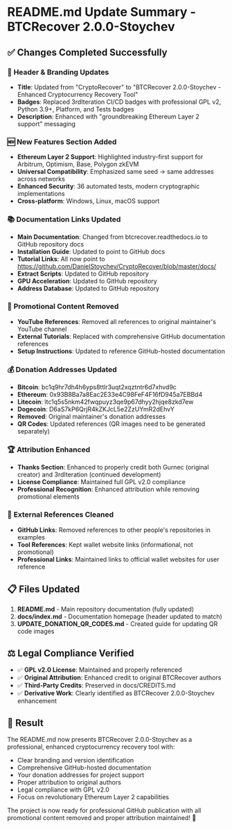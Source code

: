 # README.md Update Summary - BTCRecover 2.0.0-Stoychev

## ✅ **Changes Completed Successfully**

### 🔄 **Header & Branding Updates**
- **Title**: Updated from "CryptoRecover" to "BTCRecover 2.0.0-Stoychev - Enhanced Cryptocurrency Recovery Tool"
- **Badges**: Replaced 3rdIteration CI/CD badges with professional GPL v2, Python 3.9+, Platform, and Tests badges
- **Description**: Enhanced with "groundbreaking Ethereum Layer 2 support" messaging

### 🆕 **New Features Section Added**
- **Ethereum Layer 2 Support**: Highlighted industry-first support for Arbitrum, Optimism, Base, Polygon zkEVM
- **Universal Compatibility**: Emphasized same seed → same addresses across networks
- **Enhanced Security**: 36 automated tests, modern cryptographic implementations
- **Cross-platform**: Windows, Linux, macOS support

### 📚 **Documentation Links Updated**
- **Main Documentation**: Changed from btcrecover.readthedocs.io to GitHub repository docs
- **Installation Guide**: Updated to point to GitHub docs
- **Tutorial Links**: All now point to https://github.com/DanielStoychev/CryptoRecover/blob/master/docs/
- **Extract Scripts**: Updated to GitHub repository
- **GPU Acceleration**: Updated to GitHub repository
- **Address Database**: Updated to GitHub repository

### 🎥 **Promotional Content Removed**
- **YouTube References**: Removed all references to original maintainer's YouTube channel
- **External Tutorials**: Replaced with comprehensive GitHub documentation references
- **Setup Instructions**: Updated to reference GitHub-hosted documentation

### 💰 **Donation Addresses Updated**
- **Bitcoin**: bc1q9hr7dh4h6yps8ttlr3uqt2xqztntr6d7xhvd9c
- **Ethereum**: 0x93B8Ba7a8Eac2E33e4C98FeF4F16fD945a7EBBd4
- **Litecoin**: ltc1q5s5nkm42fwqpuyz3qe9p67dhyy2hjqe8zkd7ew  
- **Dogecoin**: D6aS7kP6QrjR4kZKJcL5e2ZzUYmR2dEhvY
- **Removed**: Original maintainer's donation addresses
- **QR Codes**: Updated references (QR images need to be generated separately)

### 🏆 **Attribution Enhanced**
- **Thanks Section**: Enhanced to properly credit both Gurnec (original creator) and 3rdIteration (continued development)
- **License Compliance**: Maintained full GPL v2.0 compliance
- **Professional Recognition**: Enhanced attribution while removing promotional elements

### 🔗 **External References Cleaned**
- **GitHub Links**: Removed references to other people's repositories in examples
- **Tool References**: Kept wallet website links (informational, not promotional)
- **Professional Links**: Maintained links to official wallet websites for user reference

## 📋 **Files Updated**
1. **README.md** - Main repository documentation (fully updated)
2. **docs/index.md** - Documentation homepage (header updated to match)
3. **UPDATE_DONATION_QR_CODES.md** - Created guide for updating QR code images

## ⚖️ **Legal Compliance Verified**
- ✅ **GPL v2.0 License**: Maintained and properly referenced
- ✅ **Original Attribution**: Enhanced credit to original BTCRecover authors
- ✅ **Third-Party Credits**: Preserved in docs/CREDITS.md
- ✅ **Derivative Work**: Clearly identified as BTCRecover 2.0.0-Stoychev enhancement

## 🎯 **Result**
The README.md now presents BTCRecover 2.0.0-Stoychev as a professional, enhanced cryptocurrency recovery tool with:
- Clear branding and version identification
- Comprehensive GitHub-hosted documentation
- Your donation addresses for project support
- Proper attribution to original authors
- Legal compliance with GPL v2.0
- Focus on revolutionary Ethereum Layer 2 capabilities

The project is now ready for professional GitHub publication with all promotional content removed and proper attribution maintained! 🚀
